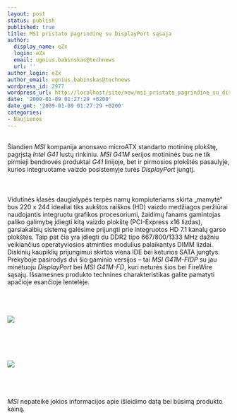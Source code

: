```yaml
---
layout: post
status: publish
published: true
title: MSI pristato pagrindinę su DisplayPort sąsaja
author:
  display_name: eZx
  login: eZx
  email: ugnius.babinskas@technews
  url: ''
author_login: eZx
author_email: ugnius.babinskas@technews
wordpress_id: 2977
wordpress_url: http://localhost/site/new/msi_pristato_pagrindine_su_displayport_sasaja/
date: '2009-01-09 01:27:29 +0200'
date_gmt: '2009-01-09 01:27:29 +0200'
categories:
- Naujienos
---
```

<p>
<br>Šiandien <i>MSI</i> kompanija anonsavo microATX standarto motininę plokštę, pagrįstą <i>Intel G41</i> lustų rinkiniu. <i>MSI G41M</i> serijos motininės bus ne tik pirmieji bendrovės produktai <i>G41</i> linijoje, bet ir pirmosios plokštės pasaulyje, kurios integruotame vaizdo posistemyje turės <i>DisplayPort</i> jungtį.<br />
<br><br />
<br>Vidutinės klasės daugialypės terpės namų kompiuteriams skirta „mamytė“ bus 220 x 244 idealiai tiks aukštos raiškos (HD) vaizdo medžiagos peržiūrai naudojantis integruotu grafikos procesoriumi, žaidimų fanams gamintojas paliko galimybę įdiegti kitą vaizdo plokštę (PCI-Express x16 lizdas), garsiakalbių sistemą galėsime prijungti prie integruotos HD 7.1 kanalų garso plokštės. Taip pat čia yra įdiegti du DDR2 tipo 667/800/1333 MHz dažniu veikiančius operatyviosios atminties modulius palaikantys DIMM lizdai. Diskinių kaupiklių prijungimui skirtos viena IDE bei keturios SATA jungtys. Prekyboje pasirodys dvi šio gaminio versijos – tai <i> MSI G41M-FIDP</i> su jau minėtuoju <i>DisplayPort</i> bei <i> MSI G41M-FD</i>, kuri neturės šios bei FireWire sąsajų. Išsamesnes produkto technines charakteristikas galite pamatyti apačioje esančioje lentelėje.<br />
<br><br />
<br><a class="ns" href=" http://www.technews.lt/upl/Failai/MSI_G41M-FIDP.jpg"><br><img src=" http://www.technews.lt/upl/Failai/MSI_G41M-FIDP_resized.jpg"><br></a><br />
<br><br />
<br><br><img src=" http://www.technews.lt/upl/Failai/MSI_G41M-FIDP_specs.jpg"><br><br />
<br><br />
<br><i>MSI</i> nepateikė jokios informacijos apie išleidimo datą bei būsimą produkto kainą.<br />
<br><br />
<br><br />
<br></p>
